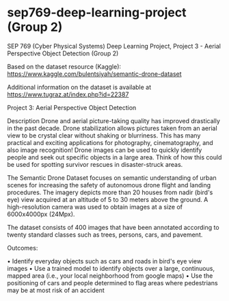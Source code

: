 # sep769-deep-learning-project (Group 2)
SEP 769 (Cyber Physical Systems) Deep Learning Project, Project 3 - Aerial Perspective Object Detection (Group 2)

Based on the dataset resource (Kaggle): https://www.kaggle.com/bulentsiyah/semantic-drone-dataset

Additional information on the dataset is available at https://www.tugraz.at/index.php?id=22387



Project 3: Aerial Perspective Object Detection

Description
Drone and aerial picture-taking quality has improved drastically in the past decade. Drone stabilization allows pictures taken from an aerial view to be crystal clear without shaking or blurriness. This has many practical and exciting applications for photography, cinematography, and also image recognition! Drone images can be used to quickly identify people and seek out specific objects in a large area. Think of how this could be used for spotting survivor rescues in disaster-struck areas.

The Semantic Drone Dataset focuses on semantic understanding of urban scenes for increasing the safety of autonomous drone flight and landing procedures. The imagery depicts more than 20 houses from nadir (bird's eye) view acquired at an altitude of 5 to 30 meters above the ground. A high-resolution camera was used to obtain images at a size of 6000x4000px (24Mpx).

The dataset consists of 400 images that have been annotated according to twenty standard classes such as trees, persons, cars, and pavement.


Outcomes:

•	Identify everyday objects such as cars and roads in bird's eye view images 
•	Use a trained model to identify objects over a large, continuous, mapped area (i.e., your local neighborhood from google maps)
•	Use the positioning of cars and people determined to flag areas where pedestrians may be at most risk of an accident
